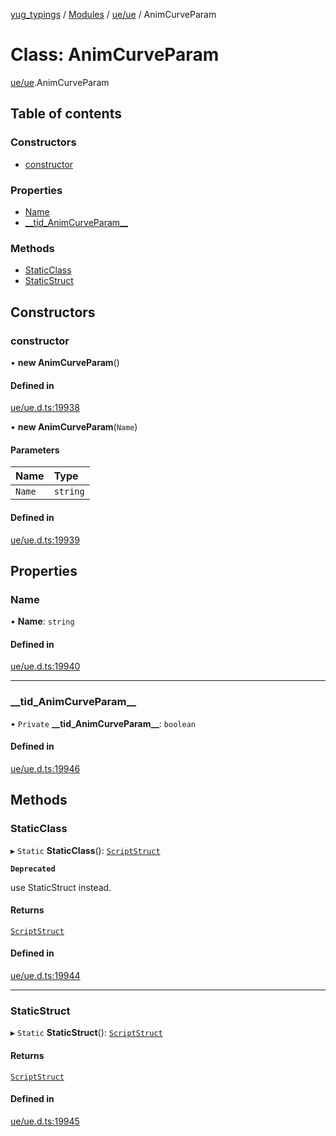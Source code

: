 [yug_typings](../README.md) / [Modules](../modules.md) / [ue/ue](../modules/ue_ue.md) / AnimCurveParam

# Class: AnimCurveParam

[ue/ue](../modules/ue_ue.md).AnimCurveParam

## Table of contents

### Constructors

- [constructor](ue_ue.AnimCurveParam.md#constructor)

### Properties

- [Name](ue_ue.AnimCurveParam.md#name)
- [\_\_tid\_AnimCurveParam\_\_](ue_ue.AnimCurveParam.md#__tid_animcurveparam__)

### Methods

- [StaticClass](ue_ue.AnimCurveParam.md#staticclass)
- [StaticStruct](ue_ue.AnimCurveParam.md#staticstruct)

## Constructors

### constructor

• **new AnimCurveParam**()

#### Defined in

[ue/ue.d.ts:19938](https://github.com/YugMetaverse/yug_typings/blob/25cad34/ue/ue.d.ts#L19938)

• **new AnimCurveParam**(`Name`)

#### Parameters

| Name | Type |
| :------ | :------ |
| `Name` | `string` |

#### Defined in

[ue/ue.d.ts:19939](https://github.com/YugMetaverse/yug_typings/blob/25cad34/ue/ue.d.ts#L19939)

## Properties

### Name

• **Name**: `string`

#### Defined in

[ue/ue.d.ts:19940](https://github.com/YugMetaverse/yug_typings/blob/25cad34/ue/ue.d.ts#L19940)

___

### \_\_tid\_AnimCurveParam\_\_

• `Private` **\_\_tid\_AnimCurveParam\_\_**: `boolean`

#### Defined in

[ue/ue.d.ts:19946](https://github.com/YugMetaverse/yug_typings/blob/25cad34/ue/ue.d.ts#L19946)

## Methods

### StaticClass

▸ `Static` **StaticClass**(): [`ScriptStruct`](ue_ue.ScriptStruct.md)

**`Deprecated`**

use StaticStruct instead.

#### Returns

[`ScriptStruct`](ue_ue.ScriptStruct.md)

#### Defined in

[ue/ue.d.ts:19944](https://github.com/YugMetaverse/yug_typings/blob/25cad34/ue/ue.d.ts#L19944)

___

### StaticStruct

▸ `Static` **StaticStruct**(): [`ScriptStruct`](ue_ue.ScriptStruct.md)

#### Returns

[`ScriptStruct`](ue_ue.ScriptStruct.md)

#### Defined in

[ue/ue.d.ts:19945](https://github.com/YugMetaverse/yug_typings/blob/25cad34/ue/ue.d.ts#L19945)
